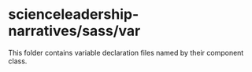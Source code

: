 # scienceleadership-narratives/sass/var

This folder contains variable declaration files named by their component class.
